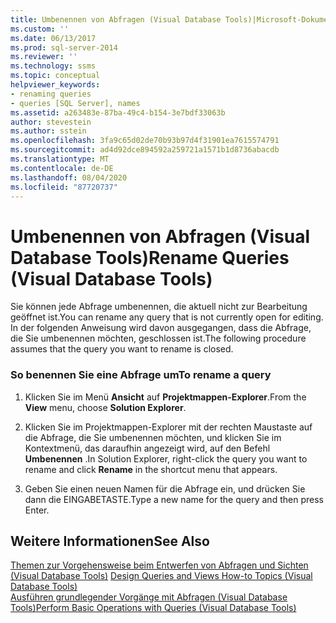 ```yaml
---
title: Umbenennen von Abfragen (Visual Database Tools)|Microsoft-Dokumente
ms.custom: ''
ms.date: 06/13/2017
ms.prod: sql-server-2014
ms.reviewer: ''
ms.technology: ssms
ms.topic: conceptual
helpviewer_keywords:
- renaming queries
- queries [SQL Server], names
ms.assetid: a263483e-87ba-49c4-b154-3e7bdf33063b
author: stevestein
ms.author: sstein
ms.openlocfilehash: 3fa9c65d02de70b93b97d4f31901ea7615574791
ms.sourcegitcommit: ad4d92dce894592a259721a1571b1d8736abacdb
ms.translationtype: MT
ms.contentlocale: de-DE
ms.lasthandoff: 08/04/2020
ms.locfileid: "87720737"
---
```

# <a name="rename-queries-visual-database-tools"></a><span data-ttu-id="7354d-102">Umbenennen von Abfragen (Visual Database Tools)</span><span class="sxs-lookup"><span data-stu-id="7354d-102">Rename Queries (Visual Database Tools)</span></span>
  <span data-ttu-id="7354d-103">Sie können jede Abfrage umbenennen, die aktuell nicht zur Bearbeitung geöffnet ist.</span><span class="sxs-lookup"><span data-stu-id="7354d-103">You can rename any query that is not currently open for editing.</span></span> <span data-ttu-id="7354d-104">In der folgenden Anweisung wird davon ausgegangen, dass die Abfrage, die Sie umbenennen möchten, geschlossen ist.</span><span class="sxs-lookup"><span data-stu-id="7354d-104">The following procedure assumes that the query you want to rename is closed.</span></span>  
  
### <a name="to-rename-a-query"></a><span data-ttu-id="7354d-105">So benennen Sie eine Abfrage um</span><span class="sxs-lookup"><span data-stu-id="7354d-105">To rename a query</span></span>  
  
1.  <span data-ttu-id="7354d-106">Klicken Sie im Menü **Ansicht** auf **Projektmappen-Explorer**.</span><span class="sxs-lookup"><span data-stu-id="7354d-106">From the **View** menu, choose **Solution Explorer**.</span></span>  
  
2.  <span data-ttu-id="7354d-107">Klicken Sie im Projektmappen-Explorer mit der rechten Maustaste auf die Abfrage, die Sie umbenennen möchten, und klicken Sie im Kontextmenü, das daraufhin angezeigt wird, auf den Befehl **Umbenennen** .</span><span class="sxs-lookup"><span data-stu-id="7354d-107">In Solution Explorer, right-click the query you want to rename and click **Rename** in the shortcut menu that appears.</span></span>  
  
3.  <span data-ttu-id="7354d-108">Geben Sie einen neuen Namen für die Abfrage ein, und drücken Sie dann die EINGABETASTE.</span><span class="sxs-lookup"><span data-stu-id="7354d-108">Type a new name for the query and then press Enter.</span></span>  
  
## <a name="see-also"></a><span data-ttu-id="7354d-109">Weitere Informationen</span><span class="sxs-lookup"><span data-stu-id="7354d-109">See Also</span></span>  
 <span data-ttu-id="7354d-110">[Themen zur Vorgehensweise beim Entwerfen von Abfragen und Sichten &#40;Visual Database Tools&#41;](visual-database-tools.md) </span><span class="sxs-lookup"><span data-stu-id="7354d-110">[Design Queries and Views How-to Topics &#40;Visual Database Tools&#41;](visual-database-tools.md) </span></span>  
 [<span data-ttu-id="7354d-111">Ausführen grundlegender Vorgänge mit Abfragen &#40;Visual Database Tools&#41;</span><span class="sxs-lookup"><span data-stu-id="7354d-111">Perform Basic Operations with Queries &#40;Visual Database Tools&#41;</span></span>](perform-basic-operations-with-queries-visual-database-tools.md)  
  
  
